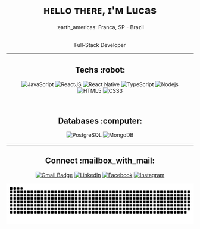 <div align="center">
	<h1> ʜᴇʟʟᴏ ᴛʜᴇʀᴇ, ɪ'ᴍ Lucas </h1>
	:earth_americas:  Franca, SP - Brazil
	<br/>
	<br/>
	<p>Full-Stack Developer</p>
</div>
<table align="center">
	<tr>
		<td>
			<h2 align="center">Techs :robot:</h2>
			<div align="center">
	
![JavaScript](https://img.shields.io/badge/-JavaScript-%23F7DF1C?style=flat-square&logo=javascript&logoColor=000000&labelColor=%23F7DF1C&color=%23FFCE5A)
![ReactJS](https://img.shields.io/badge/-ReactJS-%23282C34?style=flat-square&logo=react)
![React Native](https://img.shields.io/badge/-React%20Native-%23282C34?style=flat-square&logo=react)
![TypeScript](https://img.shields.io/badge/-TypeScript-%23282C34?style=flat-square&logo=typescrilogoColor=007bcd)
![Nodejs](https://img.shields.io/badge/-Nodejs-black?style=flat-square&logo=Node.js)
![HTML5](https://img.shields.io/badge/-HTML5-%23E44D27?style=flat-square&logo=html5&logoColor=ffffff)
![CSS3](https://img.shields.io/badge/-CSS3-%231572B6?style=flat-square&logo=css3)
</div>
		<br>
			<h2 align="center">Databases :computer:</h2>
			<div align="center">

![PostgreSQL](https://img.shields.io/badge/-PostgreSQL-336791?style=flat-square&logo=postgresql)
![MongoDB](http://img.shields.io/badge/-MongoDB-5C9F35?style=flat-square&logo=mongodb&logoColor=ffffff)
</div>
</td>
</tr>
</table>

<h2 align="center">Connect :mailbox_with_mail:</h2>
<div align="center">

[![Gmail Badge](https://img.shields.io/badge/-lucas.dcorrea1@gmail.com-c14438?style=flat-square&logo=Gmail&logoColor=white&link=mailto:lucas.dcorrea1@gmail.com)](mailto:lucas.dcorrea1@gmail.com)
<a href="https://www.linkedin.com/in/lucas-damas-corr%C3%AAa-882806176/" target="_blank"><img src="https://img.shields.io/badge/LinkedIn-%230077B5.svg?&style=flat-square&logo=linkedin&logoColor=white" alt="LinkedIn"></a>
<a href="https://www.facebook.com/lucas.damas.35" target="_blank"><img src="https://img.shields.io/badge/Facebook-%231877F2.svg?&style=flat-square&logo=facebook&logoColor=white" alt="Facebook"></a>
<a href="https://www.instagram.com/lucasdcorreabr" target="_blank"><img src="https://img.shields.io/badge/Instagram-%23E4405F.svg?&style=flat-square&logo=instagram&logoColor=white" alt="Instagram"></a>
</div>

![Snake animation](https://github.com/lucasdcorrea1/lucasdcorrea1/blob/output/github-contribution-grid-snake.svg)